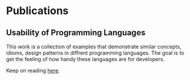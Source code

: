 # Publications

## Usability of Programming Languages

This work is a collection of examples that demonstrate similar concepts, idioms, design patterns in diffrent programming languages. The goal is to get the feeling of how handy these languages are for developers.

Keep on reading [here](https://gergelyk.github.io/prog-lang-usability/).

